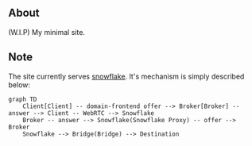 ## About

(W.I.P) My minimal site.

## Note

The site currently serves [snowflake](https://snowflake.torproject.org). It's mechanism is simply described below:

```mermaid
graph TD
    Client[Client] -- domain-frontend offer --> Broker[Broker] -- answer --> Client -- WebRTC --> Snowflake
    Broker -- answer --> Snowflake(Snowflake Proxy) -- offer --> Broker
    Snowflake --> Bridge(Bridge) --> Destination
```
